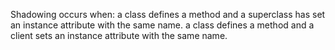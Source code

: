 Shadowing occurs when:
    a class defines a method and a superclass has set an instance attribute with the same name.
    a class defines a method and a client sets an instance attribute with the same name.
      